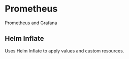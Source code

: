 # Prometheus

Prometheus and Grafana

## Helm Inflate

Uses Helm Inflate to apply values and custom resources.
